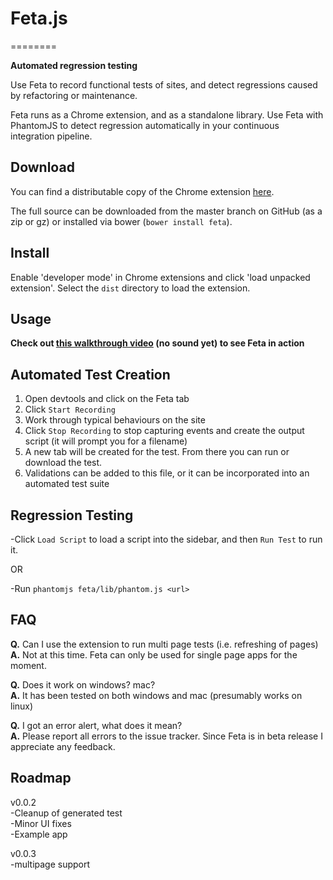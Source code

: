 # Feta.js
========

**Automated regression testing**

Use Feta to record functional tests of sites, and detect regressions caused by refactoring or maintenance.

Feta runs as a Chrome extension, and as a standalone library.  Use Feta with PhantomJS to detect regression automatically in your continuous integration pipeline.


## Download

You can find a distributable copy of the Chrome extension [here](https://github.com/alex-seville/feta/blob/distributables/v0.0.1.zip?raw=true).

The full source can be downloaded from the master branch on GitHub (as a zip or gz) or installed via bower (`bower install feta`).


## Install

Enable 'developer mode' in Chrome extensions and click 'load unpacked extension'.  Select the `dist` directory to load the extension.


## Usage

**Check out [this walkthrough video](http://www.youtube.com/watch?v=vAzU243xUh0) (no sound yet) to see Feta in action**  


## Automated Test Creation

1. Open devtools and click on the Feta tab
2. Click `Start Recording`
3. Work through typical behaviours on the site
4. Click `Stop Recording` to stop capturing events and create the output script (it will prompt you for a filename)
5. A new tab will be created for the test.  From there you can run or download the test.
6. Validations can be added to this file, or it can be incorporated into an automated test suite


## Regression Testing

-Click `Load Script` to load a script into the sidebar, and then `Run Test` to run it.

OR

-Run `phantomjs feta/lib/phantom.js <url>`


## FAQ

**Q.** Can I use the extension to run multi page tests (i.e. refreshing of pages)  
**A.** Not at this time.  Feta can only be used for single page apps for the moment.

**Q.** Does it work on windows? mac?  
**A.** It has been tested on both windows and mac (presumably works on linux)

**Q.** I got an error alert, what does it mean?  
**A.** Please report all errors to the issue tracker.  Since Feta is in beta release I appreciate any feedback.

## Roadmap
 
v0.0.2  
-Cleanup of generated test  
-Minor UI fixes  
-Example app  

v0.0.3  
-multipage support  